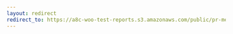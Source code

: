 ```yaml
---
layout: redirect
redirect_to: https://a8c-woo-test-reports.s3.amazonaws.com/public/pr-merge/39454/e2e/index.html
---
```

